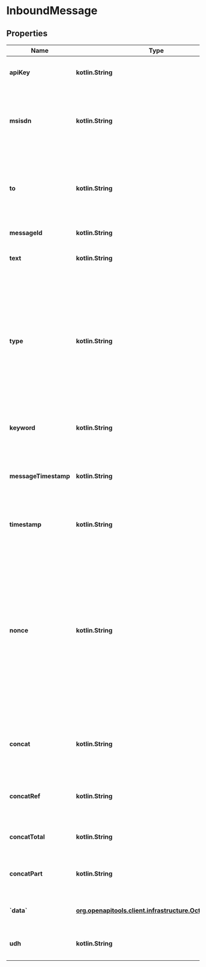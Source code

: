 
# InboundMessage

## Properties
| Name | Type | Description | Notes |
| ------------ | ------------- | ------------- | ------------- |
| **apiKey** | **kotlin.String** | The Vonage API Key of the receiving account. |  |
| **msisdn** | **kotlin.String** | The phone number that this inbound message was sent from. Numbers are specified in E.164 format. |  |
| **to** | **kotlin.String** | The phone number the message was sent to. **This is your virtual number**. Numbers are specified in E.164 format. |  |
| **messageId** | **kotlin.String** | The ID of the message |  |
| **text** | **kotlin.String** | The message body for this inbound message. |  |
| **type** | **kotlin.String** | Possible values are:    - &#x60;text&#x60; - standard text.   - &#x60;unicode&#x60; - URLencoded   unicode  . This is valid for standard GSM, Arabic, Chinese, double-encoded characters and so on.   - &#x60;binary&#x60; - a binary message.  |  |
| **keyword** | **kotlin.String** | The first word in the message body. Converted to upper case. |  |
| **messageTimestamp** | **kotlin.String** | The time when Vonage started to push this Delivery Receipt to your webhook endpoint. |  |
| **timestamp** | **kotlin.String** | A unix timestamp representation of message-timestamp. |  [optional] |
| **nonce** | **kotlin.String** | A random string that forms part of the signed set of parameters, it adds an extra element of unpredictability into the signature for the request. You use the nonce and timestamp parameters with your shared secret to calculate and validate the signature for inbound messages. |  [optional] |
| **concat** | **kotlin.String** | True - if this is a concatenated message. This field does not exist if it is a single message |  [optional] |
| **concatRef** | **kotlin.String** | The transaction reference. All parts of this message share this value. |  [optional] |
| **concatTotal** | **kotlin.String** | The number of parts in this concatenated message. |  [optional] |
| **concatPart** | **kotlin.String** | The number of this part in the message. Counting starts at 1. |  [optional] |
| **&#x60;data&#x60;** | [**org.openapitools.client.infrastructure.OctetByteArray**](org.openapitools.client.infrastructure.OctetByteArray.md) | The content of this message, if type is binary. |  [optional] |
| **udh** | **kotlin.String** | The hex encoded User Data Header, if type is binary |  [optional] |



